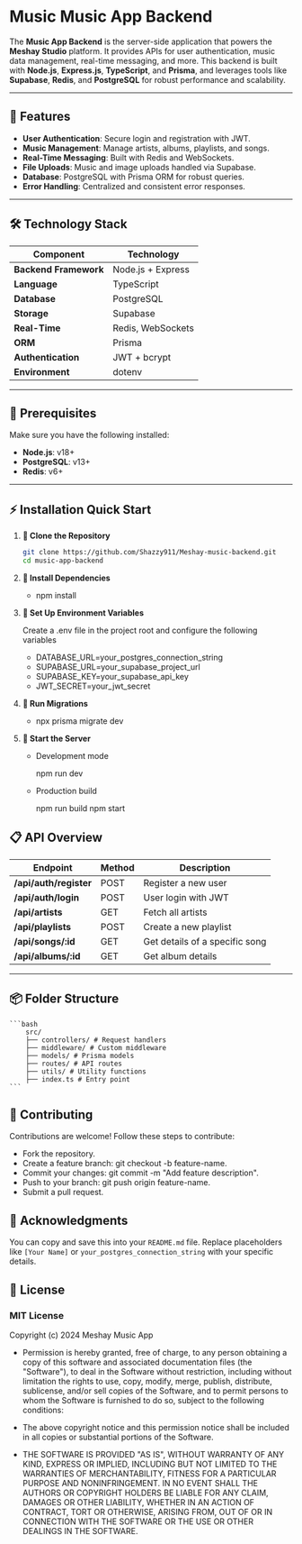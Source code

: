 # Music Music App Backend

The **Music App Backend** is the server-side application that powers the **Meshay Studio** platform. It provides APIs for user authentication, music data management, real-time messaging, and more. This backend is built with **Node.js**, **Express.js**, **TypeScript**, and **Prisma**, and leverages tools like **Supabase**, **Redis**, and **PostgreSQL** for robust performance and scalability.

---

## 🚀 Features

- **User Authentication**: Secure login and registration with JWT.
- **Music Management**: Manage artists, albums, playlists, and songs.
- **Real-Time Messaging**: Built with Redis and WebSockets.
- **File Uploads**: Music and image uploads handled via Supabase.
- **Database**: PostgreSQL with Prisma ORM for robust queries.
- **Error Handling**: Centralized and consistent error responses.

---

## 🛠 Technology Stack

| Component             | Technology        |
| --------------------- | ----------------- |
| **Backend Framework** | Node.js + Express |
| **Language**          | TypeScript        |
| **Database**          | PostgreSQL        |
| **Storage**           | Supabase          |
| **Real-Time**         | Redis, WebSockets |
| **ORM**               | Prisma            |
| **Authentication**    | JWT + bcrypt      |
| **Environment**       | dotenv            |

---

## 🔧 Prerequisites

Make sure you have the following installed:

- **Node.js**: v18+
- **PostgreSQL**: v13+
- **Redis**: v6+

---

## ⚡ Installation Quick Start

1. **🌟 Clone the Repository**

   ```bash
   git clone https://github.com/Shazzy911/Meshay-music-backend.git
   cd music-app-backend
   ```

1. **🌟 Install Dependencies**

   - npm install

1. **🌟 Set Up Environment Variables**

   Create a .env file in the project root and configure the following variables

   - DATABASE_URL=your_postgres_connection_string
   - SUPABASE_URL=your_supabase_project_url
   - SUPABASE_KEY=your_supabase_api_key
   - JWT_SECRET=your_jwt_secret

1. **🌟 Run Migrations**

   - npx prisma migrate dev

1. **🌟 Start the Server**

   - Development mode

     npm run dev

   - Production build

     npm run build
     npm start

## 📋 API Overview

| Endpoint               | Method | Description                    |
| ---------------------- | ------ | ------------------------------ |
| **/api/auth/register** | POST   | Register a new user            |
| **/api/auth/login**    | POST   | User login with JWT            |
| **/api/artists**       | GET    | Fetch all artists              |
| **/api/playlists**     | POST   | Create a new playlist          |
| **/api/songs/:id**     | GET    | Get details of a specific song |
| **/api/albums/:id**    | GET    | Get album details              |

---

## 📦 Folder Structure

    ```bash
        src/
        ├── controllers/ # Request handlers
        ├── middleware/ # Custom middleware
        ├── models/ # Prisma models
        ├── routes/ # API routes
        ├── utils/ # Utility functions
        ├── index.ts # Entry point
    ```

## 🤝 Contributing

Contributions are welcome! Follow these steps to contribute:

- Fork the repository.
- Create a feature branch: git checkout -b feature-name.
- Commit your changes: git commit -m "Add feature description".
- Push to your branch: git push origin feature-name.
- Submit a pull request.

## 🙌 Acknowledgments

You can copy and save this into your `README.md` file. Replace placeholders like `[Your Name]` or `your_postgres_connection_string` with your specific details.

## 📝 License

### MIT License

Copyright (c) 2024 Meshay Music App

- Permission is hereby granted, free of charge, to any person obtaining a copy of this software and associated documentation files (the "Software"), to deal in the Software without restriction, including without limitation the rights to use, copy, modify, merge, publish, distribute, sublicense, and/or sell copies of the Software, and to permit persons to whom the Software is furnished to do so, subject to the following conditions:

- The above copyright notice and this permission notice shall be included in all copies or substantial portions of the Software.

- THE SOFTWARE IS PROVIDED "AS IS", WITHOUT WARRANTY OF ANY KIND, EXPRESS OR IMPLIED, INCLUDING BUT NOT LIMITED TO THE WARRANTIES OF MERCHANTABILITY, FITNESS FOR A PARTICULAR PURPOSE AND NONINFRINGEMENT. IN NO EVENT SHALL THE AUTHORS OR COPYRIGHT HOLDERS BE LIABLE FOR ANY CLAIM, DAMAGES OR OTHER LIABILITY, WHETHER IN AN ACTION OF CONTRACT, TORT OR OTHERWISE, ARISING FROM, OUT OF OR IN CONNECTION WITH THE SOFTWARE OR THE USE OR OTHER DEALINGS IN THE SOFTWARE.

```

```
